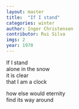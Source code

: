 ```yaml
---
layout: master
title:  "If I stand"
categories: winter
author: Inger Christensen
contributor: Rui Silva
imgs: 2
year: 1970
---
```


If I stand  
alone in the snow  
it is clear  
that I am a clock  
  
how else would eternity  
find its way around  
  



